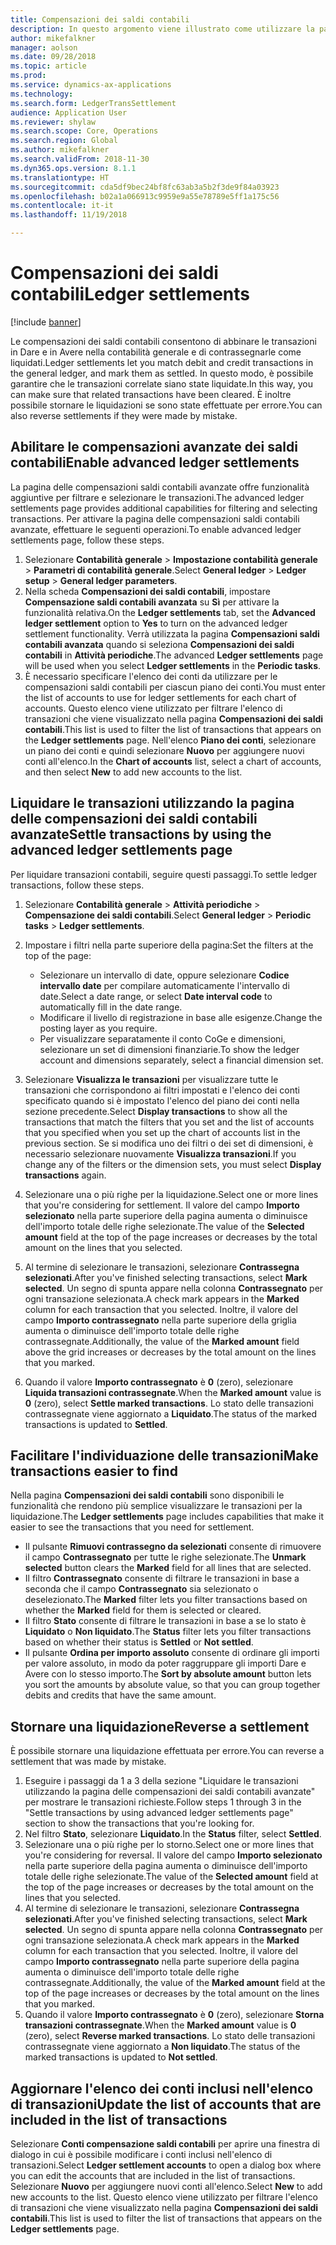 ```yaml
---
title: Compensazioni dei saldi contabili
description: In questo argomento viene illustrato come utilizzare la pagina delle compensazioni dei saldi contabili per liquidare le transazioni contabili e stornare le liquidazioni.
author: mikefalkner
manager: aolson
ms.date: 09/28/2018
ms.topic: article
ms.prod: 
ms.service: dynamics-ax-applications
ms.technology: 
ms.search.form: LedgerTransSettlement
audience: Application User
ms.reviewer: shylaw
ms.search.scope: Core, Operations
ms.search.region: Global
ms.author: mikefalkner
ms.search.validFrom: 2018-11-30
ms.dyn365.ops.version: 8.1.1
ms.translationtype: HT
ms.sourcegitcommit: cda5df9bec24bf8fc63ab3a5b2f3de9f84a03923
ms.openlocfilehash: b02a1a066913c9959e9a55e78789e5ff1a175c56
ms.contentlocale: it-it
ms.lasthandoff: 11/19/2018

---
```


# <a name="ledger-settlements"></a><span data-ttu-id="ee4fb-103">Compensazioni dei saldi contabili</span><span class="sxs-lookup"><span data-stu-id="ee4fb-103">Ledger settlements</span></span>

[!include [banner](../includes/banner.md)]

<span data-ttu-id="ee4fb-104">Le compensazioni dei saldi contabili consentono di abbinare le transazioni in Dare e in Avere nella contabilità generale e di contrassegnarle come liquidati.</span><span class="sxs-lookup"><span data-stu-id="ee4fb-104">Ledger settlements let you match debit and credit transactions in the general ledger, and mark them as settled.</span></span> <span data-ttu-id="ee4fb-105">In questo modo, è possibile garantire che le transazioni correlate siano state liquidate.</span><span class="sxs-lookup"><span data-stu-id="ee4fb-105">In this way, you can make sure that related transactions have been cleared.</span></span> <span data-ttu-id="ee4fb-106">È inoltre possibile stornare le liquidazioni se sono state effettuate per errore.</span><span class="sxs-lookup"><span data-stu-id="ee4fb-106">You can also reverse settlements if they were made by mistake.</span></span>

## <a name="enable-advanced-ledger-settlements"></a><span data-ttu-id="ee4fb-107">Abilitare le compensazioni avanzate dei saldi contabili</span><span class="sxs-lookup"><span data-stu-id="ee4fb-107">Enable advanced ledger settlements</span></span>

<span data-ttu-id="ee4fb-108">La pagina delle compensazioni saldi contabili avanzate offre funzionalità aggiuntive per filtrare e selezionare le transazioni.</span><span class="sxs-lookup"><span data-stu-id="ee4fb-108">The advanced ledger settlements page provides additional capabilities for filtering and selecting transactions.</span></span> <span data-ttu-id="ee4fb-109">Per attivare la pagina delle compensazioni saldi contabili avanzate, effettuare le seguenti operazioni.</span><span class="sxs-lookup"><span data-stu-id="ee4fb-109">To enable advanced ledger settlements page, follow these steps.</span></span>

1. <span data-ttu-id="ee4fb-110">Selezionare **Contabilità generale** \> **Impostazione contabilità generale** \> **Parametri di contabilità generale**.</span><span class="sxs-lookup"><span data-stu-id="ee4fb-110">Select **General ledger** \> **Ledger setup** \> **General ledger parameters**.</span></span> 
2. <span data-ttu-id="ee4fb-111">Nella scheda **Compensazioni dei saldi contabili**, impostare **Compensazione saldi contabili avanzata** su **Sì** per attivare la funzionalità relativa.</span><span class="sxs-lookup"><span data-stu-id="ee4fb-111">On the **Ledger settlements** tab, set the **Advanced ledger settlement** option to **Yes** to turn on the advanced ledger settlement functionality.</span></span> <span data-ttu-id="ee4fb-112">Verrà utilizzata la pagina **Compensazioni saldi contabili avanzata** quando si seleziona **Compensazioni dei saldi contabili** in **Attività periodiche**.</span><span class="sxs-lookup"><span data-stu-id="ee4fb-112">The advanced **Ledger settlements** page will be used when you select **Ledger settlements** in the **Periodic tasks**.</span></span> 
3. <span data-ttu-id="ee4fb-113">È necessario specificare l'elenco dei conti da utilizzare per le compensazioni saldi contabili per ciascun piano dei conti.</span><span class="sxs-lookup"><span data-stu-id="ee4fb-113">You must enter the list of accounts to use for ledger settlements for each chart of accounts.</span></span> <span data-ttu-id="ee4fb-114">Questo elenco viene utilizzato per filtrare l'elenco di transazioni che viene visualizzato nella pagina **Compensazioni dei saldi contabili**.</span><span class="sxs-lookup"><span data-stu-id="ee4fb-114">This list is used to filter the list of transactions that appears on the **Ledger settlements** page.</span></span> <span data-ttu-id="ee4fb-115">Nell'elenco **Piano dei conti**, selezionare un piano dei conti e quindi selezionare **Nuovo** per aggiungere nuovi conti all'elenco.</span><span class="sxs-lookup"><span data-stu-id="ee4fb-115">In the **Chart of accounts** list, select a chart of accounts, and then select **New** to add new accounts to the list.</span></span>

## <a name="settle-transactions-by-using-the-advanced-ledger-settlements-page"></a><span data-ttu-id="ee4fb-116">Liquidare le transazioni utilizzando la pagina delle compensazioni dei saldi contabili avanzate</span><span class="sxs-lookup"><span data-stu-id="ee4fb-116">Settle transactions by using the advanced ledger settlements page</span></span>

<span data-ttu-id="ee4fb-117">Per liquidare transazioni contabili, seguire questi passaggi.</span><span class="sxs-lookup"><span data-stu-id="ee4fb-117">To settle ledger transactions, follow these steps.</span></span>

1. <span data-ttu-id="ee4fb-118">Selezionare **Contabilità generale** \> **Attività periodiche** \> **Compensazione dei saldi contabili**.</span><span class="sxs-lookup"><span data-stu-id="ee4fb-118">Select **General ledger** \> **Periodic tasks** \> **Ledger settlements**.</span></span>
2. <span data-ttu-id="ee4fb-119">Impostare i filtri nella parte superiore della pagina:</span><span class="sxs-lookup"><span data-stu-id="ee4fb-119">Set the filters at the top of the page:</span></span>

    - <span data-ttu-id="ee4fb-120">Selezionare un intervallo di date, oppure selezionare **Codice intervallo date** per compilare automaticamente l'intervallo di date.</span><span class="sxs-lookup"><span data-stu-id="ee4fb-120">Select a date range, or select **Date interval code** to automatically fill in the date range.</span></span>
    - <span data-ttu-id="ee4fb-121">Modificare il livello di registrazione in base alle esigenze.</span><span class="sxs-lookup"><span data-stu-id="ee4fb-121">Change the posting layer as you require.</span></span>
    - <span data-ttu-id="ee4fb-122">Per visualizzare separatamente il conto CoGe e dimensioni, selezionare un set di dimensioni finanziarie.</span><span class="sxs-lookup"><span data-stu-id="ee4fb-122">To show the ledger account and dimensions separately, select a financial dimension set.</span></span>

3. <span data-ttu-id="ee4fb-123">Selezionare **Visualizza le transazioni** per visualizzare tutte le transazioni che corrispondono ai filtri impostati e l'elenco dei conti specificato quando si è impostato l'elenco del piano dei conti nella sezione precedente.</span><span class="sxs-lookup"><span data-stu-id="ee4fb-123">Select **Display transactions** to show all the transactions that match the filters that you set and the list of accounts that you specified when you set up the chart of accounts list in the previous section.</span></span> <span data-ttu-id="ee4fb-124">Se si modifica uno dei filtri o dei set di dimensioni, è necessario selezionare nuovamente **Visualizza transazioni**.</span><span class="sxs-lookup"><span data-stu-id="ee4fb-124">If you change any of the filters or the dimension sets, you must select **Display transactions** again.</span></span>
4. <span data-ttu-id="ee4fb-125">Selezionare una o più righe per la liquidazione.</span><span class="sxs-lookup"><span data-stu-id="ee4fb-125">Select one or more lines that you're considering for settlement.</span></span> <span data-ttu-id="ee4fb-126">Il valore del campo **Importo selezionato** nella parte superiore della pagina aumenta o diminuisce dell'importo totale delle righe selezionate.</span><span class="sxs-lookup"><span data-stu-id="ee4fb-126">The value of the **Selected amount** field at the top of the page increases or decreases by the total amount on the lines that you selected.</span></span>
5. <span data-ttu-id="ee4fb-127">Al termine di selezionare le transazioni, selezionare **Contrassegna selezionati**.</span><span class="sxs-lookup"><span data-stu-id="ee4fb-127">After you've finished selecting transactions, select **Mark selected**.</span></span> <span data-ttu-id="ee4fb-128">Un segno di spunta appare nella colonna **Contrassegnato** per ogni transazione selezionata.</span><span class="sxs-lookup"><span data-stu-id="ee4fb-128">A check mark appears in the **Marked** column for each transaction that you selected.</span></span> <span data-ttu-id="ee4fb-129">Inoltre, il valore del campo **Importo contrassegnato** nella parte superiore della griglia aumenta o diminuisce dell'importo totale delle righe contrassegnate.</span><span class="sxs-lookup"><span data-stu-id="ee4fb-129">Additionally, the value of the **Marked amount** field above the grid increases or decreases by the total amount on the lines that you marked.</span></span>
6. <span data-ttu-id="ee4fb-130">Quando il valore **Importo contrassegnato** è **0** (zero), selezionare **Liquida transazioni contrassegnate**.</span><span class="sxs-lookup"><span data-stu-id="ee4fb-130">When the **Marked amount** value is **0** (zero), select **Settle marked transactions**.</span></span> <span data-ttu-id="ee4fb-131">Lo stato delle transazioni contrassegnate viene aggiornato a **Liquidato**.</span><span class="sxs-lookup"><span data-stu-id="ee4fb-131">The status of the marked transactions is updated to **Settled**.</span></span>

## <a name="make-transactions-easier-to-find"></a><span data-ttu-id="ee4fb-132">Facilitare l'individuazione delle transazioni</span><span class="sxs-lookup"><span data-stu-id="ee4fb-132">Make transactions easier to find</span></span>

<span data-ttu-id="ee4fb-133">Nella pagina **Compensazioni dei saldi contabili** sono disponibili le funzionalità che rendono più semplice visualizzare le transazioni per la liquidazione.</span><span class="sxs-lookup"><span data-stu-id="ee4fb-133">The **Ledger settlements** page includes capabilities that make it easier to see the transactions that you need for settlement.</span></span>

- <span data-ttu-id="ee4fb-134">Il pulsante **Rimuovi contrassegno da selezionati** consente di rimuovere il campo **Contrassegnato** per tutte le righe selezionate.</span><span class="sxs-lookup"><span data-stu-id="ee4fb-134">The **Unmark selected** button clears the **Marked** field for all lines that are selected.</span></span>
- <span data-ttu-id="ee4fb-135">Il filtro **Contrassegnato** consente di filtrare le transazioni in base a seconda che il campo **Contrassegnato** sia selezionato o deselezionato.</span><span class="sxs-lookup"><span data-stu-id="ee4fb-135">The **Marked** filter lets you filter transactions based on whether the **Marked** field for them is selected or cleared.</span></span>
- <span data-ttu-id="ee4fb-136">Il filtro **Stato** consente di filtrare le transazioni in base a se lo stato è **Liquidato** o **Non liquidato**.</span><span class="sxs-lookup"><span data-stu-id="ee4fb-136">The **Status** filter lets you filter transactions based on whether their status is **Settled** or **Not settled**.</span></span>
- <span data-ttu-id="ee4fb-137">Il pulsante **Ordina per importo assoluto** consente di ordinare gli importi per valore assoluto, in modo da poter raggruppare gli importi Dare e Avere con lo stesso importo.</span><span class="sxs-lookup"><span data-stu-id="ee4fb-137">The **Sort by absolute amount** button lets you sort the amounts by absolute value, so that you can group together debits and credits that have the same amount.</span></span>

## <a name="reverse-a-settlement"></a><span data-ttu-id="ee4fb-138">Stornare una liquidazione</span><span class="sxs-lookup"><span data-stu-id="ee4fb-138">Reverse a settlement</span></span>

<span data-ttu-id="ee4fb-139">È possibile stornare una liquidazione effettuata per errore.</span><span class="sxs-lookup"><span data-stu-id="ee4fb-139">You can reverse a settlement that was made by mistake.</span></span>

1. <span data-ttu-id="ee4fb-140">Eseguire i passaggi da 1 a 3 della sezione "Liquidare le transazioni utilizzando la pagina delle compensazioni dei saldi contabili avanzate" per mostrare le transazioni richieste.</span><span class="sxs-lookup"><span data-stu-id="ee4fb-140">Follow steps 1 through 3 in the "Settle transactions by using advanced ledger settlements page" section to show the transactions that you're looking for.</span></span>
2. <span data-ttu-id="ee4fb-141">Nel filtro **Stato**, selezionare **Liquidato**.</span><span class="sxs-lookup"><span data-stu-id="ee4fb-141">In the **Status** filter, select **Settled**.</span></span>
3. <span data-ttu-id="ee4fb-142">Selezionare una o più righe per lo storno.</span><span class="sxs-lookup"><span data-stu-id="ee4fb-142">Select one or more lines that you're considering for reversal.</span></span> <span data-ttu-id="ee4fb-143">Il valore del campo **Importo selezionato** nella parte superiore della pagina aumenta o diminuisce dell'importo totale delle righe selezionate.</span><span class="sxs-lookup"><span data-stu-id="ee4fb-143">The value of the **Selected amount** field at the top of the page increases or decreases by the total amount on the lines that you selected.</span></span>
4. <span data-ttu-id="ee4fb-144">Al termine di selezionare le transazioni, selezionare **Contrassegna selezionati**.</span><span class="sxs-lookup"><span data-stu-id="ee4fb-144">After you've finished selecting transactions, select **Mark selected**.</span></span> <span data-ttu-id="ee4fb-145">Un segno di spunta appare nella colonna **Contrassegnato** per ogni transazione selezionata.</span><span class="sxs-lookup"><span data-stu-id="ee4fb-145">A check mark appears in the **Marked** column for each transaction that you selected.</span></span> <span data-ttu-id="ee4fb-146">Inoltre, il valore del campo **Importo contrassegnato** nella parte superiore della pagina aumenta o diminuisce dell'importo totale delle righe contrassegnate.</span><span class="sxs-lookup"><span data-stu-id="ee4fb-146">Additionally, the value of the **Marked amount** field at the top of the page increases or decreases by the total amount on the lines that you marked.</span></span>
5. <span data-ttu-id="ee4fb-147">Quando il valore **Importo contrassegnato** è **0** (zero), selezionare **Storna transazioni contrassegnate**.</span><span class="sxs-lookup"><span data-stu-id="ee4fb-147">When the **Marked amount** value is **0** (zero), select **Reverse marked transactions**.</span></span> <span data-ttu-id="ee4fb-148">Lo stato delle transazioni contrassegnate viene aggiornato a **Non liquidato**.</span><span class="sxs-lookup"><span data-stu-id="ee4fb-148">The status of the marked transactions is updated to **Not settled**.</span></span>

## <a name="update-the-list-of-accounts-that-are-included-in-the-list-of-transactions"></a><span data-ttu-id="ee4fb-149">Aggiornare l'elenco dei conti inclusi nell'elenco di transazioni</span><span class="sxs-lookup"><span data-stu-id="ee4fb-149">Update the list of accounts that are included in the list of transactions</span></span>

<span data-ttu-id="ee4fb-150">Selezionare **Conti compensazione saldi contabili** per aprire una finestra di dialogo in cui è possibile modificare i conti inclusi nell'elenco di transazioni.</span><span class="sxs-lookup"><span data-stu-id="ee4fb-150">Select **Ledger settlement accounts** to open a dialog box where you can edit the accounts that are included in the list of transactions.</span></span> <span data-ttu-id="ee4fb-151">Selezionare **Nuovo** per aggiungere nuovi conti all'elenco.</span><span class="sxs-lookup"><span data-stu-id="ee4fb-151">Select **New** to add new accounts to the list.</span></span> <span data-ttu-id="ee4fb-152">Questo elenco viene utilizzato per filtrare l'elenco di transazioni che viene visualizzato nella pagina **Compensazioni dei saldi contabili**.</span><span class="sxs-lookup"><span data-stu-id="ee4fb-152">This list is used to filter the list of transactions that appears on the **Ledger settlements** page.</span></span>


